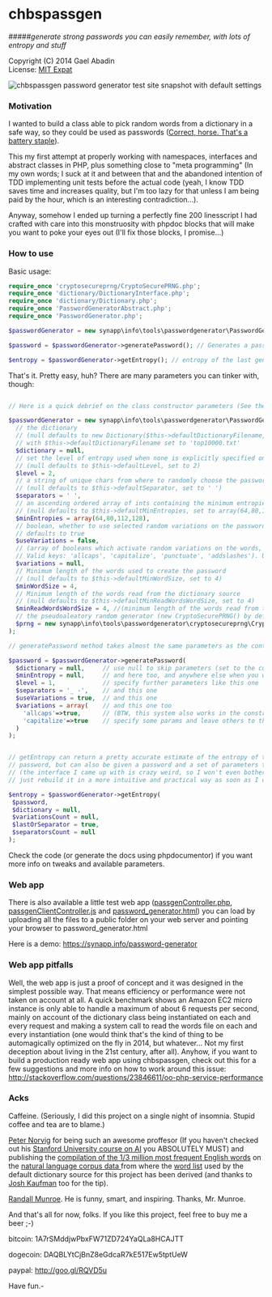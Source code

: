 chbspassgen
===========

#####*generate strong passwords you can easily remember, with lots of entropy and stuff*

 Copyright (C) 2014 Gael Abadin<br/>
 License: [MIT Expat][1]
 
![chbspassgen password generator test site snapshot with default settings](http://i.imgur.com/ahbMwZo.png "This is how chbspassgen's test web app looks like. Check it out on https://synapp.info/password-generator ;-) )")

 
### Motivation

I wanted to build a class able to pick random words from a dictionary in a safe way, 
so they could be used as passwords ([Correct, horse. That's a battery staple][2]). 

This my first attempt at properly working with namespaces, interfaces and abstract classes in PHP, 
plus something close to "meta programming" (In my own words; I suck at it and between that and the 
abandoned intention of TDD implementing unit tests before the actual code (yeah, I know TDD saves 
time and increases quality, but I'm too lazy for that unless I am being paid by the hour, which is 
an interesting contradiction...).

Anyway, somehow I ended up turning a perfectly fine 200 linesscript I had crafted with care into 
this monstruosity with phpdoc blocks that will make you want to poke your eyes out (I'll fix those 
blocks, I promise...)

### How to use

Basic usage:

```php
require_once 'cryptosecureprng/CryptoSecurePRNG.php';
require_once 'dictionary/DictionaryInterface.php';
require_once 'dictionary/Dictionary.php';
require_once 'PasswordGeneratorAbstract.php';
require_once 'PasswordGenerator.php';

$passwordGenerator = new synapp\info\tools\passwordgenerator\PasswordGenerator();  // This assumes a dictionary generated from a source on a file named 'top10000.txt'

$password = $passwordGenerator->generatePassword(); // Generates a password with default settings

$entropy = $passwordGenerator->getEntropy(); // entropy of the last generated password (won't change unless you change settings)

```

That's it. Pretty easy, huh? There are many parameters you can tinker with, though:

```php

// Here is a quick debrief on the class constructor parameters (See the phpdoc blocks for more info):

$passwordGenerator = new synapp\info\tools\passwordgenerator\PasswordGenerator(
  // the dictionary 
  // (null defaults to new Dictionary($this->defaultDictionaryFilename,$minReadWordsWordSize))
  // with $this->defaultDictionaryFilename set to 'top10000.txt'
  $dictionary = null, 
  // set the level of entropy used when none is explicitly specified on the generatePassword() call
  // (null defaults to $this->defaultLevel, set to 2)
  $level = 2, 
  // a string of unique chars from where to randomly choose the password separator 
  // (null defaults to $this->defaultSeparator, set to ' ')
  $separators = ' ', 
  // an ascending ordered array of ints containing the minimum entropies for each level
  // (null defaults to $this->defaultMinEntropies, set to array(64,80,112,128))
  $minEntropies = array(64,80,112,128), 
  // boolean, whether to use selected random variations on the password words to increase entropy 
  // defaults to true
  $useVariations = false, 
  // (array of booleans which activate random variations on the words, increasing entropy. 
  // Valid keys: 'allcaps', 'capitalize', 'punctuate', 'addslashes'). Use null for defaults.
  $variations = null, 
  // Minimum length of the words used to create the password
  // (null defaults to $this->defaultMinWordSize, set to 4)
  $minWordSize = 4, 
  // Minimum length of the words read from the dictionary source
  // (null defaults to $this->defaultMinReadWordsWordSize, set to 4)
  $minReadWordsWordSize = 4, //(minimum length of the words read from the Dictionary source)
  // the pseudoaleatory random generator (new CryptoSecurePRNG() by default)
  $prng = new synapp\info\tools\passwordgenerator\cryptosecureprng\CryptoSecurePRNG() 
);

// generatePassword method takes almost the same parameters as the contructor:

$password = $passwordGenerator->generatePassword(
  $dictionary = null,     // use null to skip parameters (set to the current setting)
  $minEntropy = null,     // and here too, and anywhere else when you want to
  $level = 1,             // specify further parameters like this one
  $separators = '_ -',    // and this one
  $useVariations = true,  // and this one
  $variations = array(    // and this one too 
    'allcaps'=>true,      // (BTW, this system also works in the constructor, where you can
    'capitalize'=>true    // specify some params and leave others to their defaults using null)
  ) 
);


// getEntropy can return a pretty accurate estimate of the entropy of the last generated 
// password, but can also be given a password and a set of parameters to extract its entropy
// (the interface I came up with is crazy weird, so I won't even bother to explain it. I'll 
// just rebuild it in a more intuitive and practical way as soon as I can...)

$entropy = $passwordGenerator->getEntropy(
 $password, 
 $dictionary = null, 
 $variationsCount = null, 
 $lastOrSeparator = true, 
 $separatorsCount = null
);


```

Check the code (or generate the docs using phpdocumentor) if you want more info on tweaks and available parameters.

### Web app

There is also available a little test web app ([passgenController.php][3], [passgenClientController.js][4] and [password_generator.html][5]) 
you can load by uploading all the files to a public folder on your web server and pointing your browser to password_generator.html

Here is a demo: https://synapp.info/password-generator

### Web app pitfalls 

Well, the web app is just a proof of concept and it was designed in the simplest possible way. That means efficiency or performance were not taken on account at all. A quick benchmark shows an Amazon EC2 micro instance is only able to handle a maximum of about 6 requests per second, mainly on account of the dictionary class being instantiated on each and every request and making a system call to read the words file on each and every instantiation (one would think that's the kind of thing to be automagically optimized on the fly in 2014, but whatever... Not my first deception about living in the 21st century, after all). Anyhow, if you want to build a production ready web app using chbspassgen, check out this for a few suggestions and more info on how to work around this issue: http://stackoverflow.com/questions/23846611/oo-php-service-performance

### Acks

Caffeine. (Seriously, I did this project on a single night of insomnia. Stupid coffee and tea are to blame.)

[Peter Norvig](http://norvig.com/) for being such an awesome proffesor (If you haven't checked out his [Stanford University course on AI](https://www.udacity.com/course/cs271) you ABSOLUTELY MUST) and publishing the [compilation of the 1/3 million most frequent English words](http://norvig.com/ngrams/count_1w.txt) on the [natural language corpus data ](http://norvig.com/ngrams/) from where the [word list](https://github.com/elcodedocle/chbspassgen/blob/master/top10000.txt) used by the default dictionary source for this project has been derived (and thanks to [Josh Kaufman](https://github.com/worldlywisdom) too for the tip).

[Randall Munroe](http://xkcd.com). He is funny, smart, and inspiring. Thanks, Mr. Munroe.

And that's all for now, folks. If you like this project, feel free to buy me a beer ;-)

bitcoin: 1A7rSMddjwPbxFW71ZD724YaQLa8HCAJTT 

dogecoin: DAQBLYtCjBnZ8eGdcaR7kE517Ew5tptUeW 

paypal: http://goo.gl/RQVD5u


Have fun.-

[1]: https://raw.githubusercontent.com/elcodedocle/chbspassgen/master/LICENSE
[2]: http://xkcd.com/936/
[3]: https://github.com/elcodedocle/chbspassgen/blob/master/webapp/passgenController.php
[4]: https://github.com/elcodedocle/chbspassgen/blob/master/webapp/passgenClientController.js
[5]: https://github.com/elcodedocle/chbspassgen/blob/master/webapp/password_generator.html
